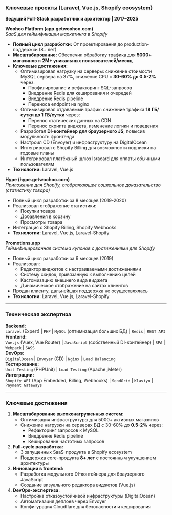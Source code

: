 
### Ключевые проекты (Laravel, Vue.js, Shopify ecosystem)
**Ведущий Full-Stack разработчик и архитектор | 2017–2025**

**Woohoo Platform (app.getwoohoo.com)**  
*SaaS для геймификации маркетинга в Shopify*
- **Полный цикл разработки:** От проектирования до production-поддержки (8+ лет)
- **Масштабирование:** Обеспечил обработку трафика для **5000+ магазинов** и **2M+ уникальных пользователей/месяц**
- **Ключевые достижения:**
    - Оптимизировал нагрузку на серверы: снижение стоимости MySQL сервера на 37%, снижение CPU с **30-60% до 0.5-2%** через:
        - Профилирование и рефакторинг SQL-запросов
        - Внедрение Redis для кеширования и очередей
        - Внедрение Redis pipeline
        - Переноса endpoint на nginx
    - Оптимизировал отдаваемый трафик: снижение трафика **18 ГБ/сутки до 1 ГБ/сутки** через:
        - Перенос статических данных на CDN
        - Перенос скрипта виджета, изменение логики и поведения
    - Разработал **DI-контейнер для браузерного JS**, повысив модульность фронтенда
    - Настроил CD (Envoyer) и инфраструктуру на DigitalOcean
    - Интегрировал с Shopify Billing для возможности подписки на годовые планы
    - Интегрировал платёжный шлюз Isracard для оплаты обычными пользователям
- **Технологии:** Laravel, Vue.js

**Hype (hype.getwoohoo.com)**  
*Приложение для Shopify, отображающее социальное доказательство (статистику товара)*
- Полный цикл разработки за 8 месяцев (2019-2020)
- Реализовал отображение статистики:
    - Покупки товара
    - Добавления в корзину
    - Просмотры товара
- Интеграция с Shopify Billing, Shopify Webhooks
- **Технологии:** Laravel, Vue.js, Laravel-Shopify

**Promotions.app**  
*Геймифицированная система купонов с достижениями для Shopify*
- Полный цикл разработки за 6 месяцев (2019)
- Реализовал:
    - Редактор виджетов с настраиваемыми достижениями
    - Систему скидок, привязанную к выполнению целей
    - Кастомизацию внешнего вида виджета
    - Динамическое отображение на сайтах клиентов
- Продан клиенту, дальнейшая поддержка не осуществлялась
- **Технологии:** Laravel, Vue.js, Laravel-Shopify

--- 

### Техническая экспертиза
**Backend:**  
`Laravel` (Expert) | `PHP` | `MySQL` (оптимизация больших БД) | `Redis` | `REST API`  
**Frontend:**  
`Vue.js` (Vuex, Vue Router) | `JavaScript` (собственный DI-контейнер) | `SPA` | `Webpack` | `SASS`  
**DevOps:**  
`DigitalOcean` | `Envoyer` (CD) | `Nginx` | `Load Balancing`  
**Тестирование:**  
`Unit Testing` (PHPUnit) | `Load Testing` (Apache jMeter)  
**Интеграции:**  
`Shopify API` (App Embedded, Billing, Webhooks) | `SendGrid` | `Klaviyo` | `Payment Gateways`

---

### Ключевые достижения
1. **Масштабирование высоконагруженных систем:**
    - Оптимизация инфраструктуры для 5000+ активных магазинов
    - Снижение нагрузки на серверах БД с 30-60% до **0.5-2%** через:
        - Рефакторинг запросов к MySQL
        - Внедрение Redis pipeline
        - Кеширование частотных запросов
2. **Full-cycle разработка:**
    - 3 запущенных SaaS-продукта в Shopify ecosystem
    - Поддержка core-продукта **8+ лет** с постоянным улучшением архитектуры
3. **Инновации в frontend:**
    - Разработка модульного DI-контейнера для браузерного JavaScript
    - Создание визуального редактора виджетов (Vue.js)
4. **DevOps-экспертиза:**
    - Настройка отказоустойчивой инфраструктуры (DigitalOcean)
    - Автоматизация деплоев через Envoyer
    - Конфигурация Cloudflare для безопасности и кеширования

